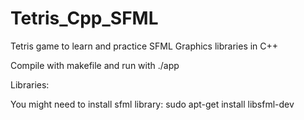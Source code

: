 # Tetris_Cpp_SFML
Tetris game to learn and practice SFML Graphics libraries in C++

Compile with makefile and run with ./app

Libraries:

You might need to install sfml library:
	sudo apt-get install libsfml-dev

